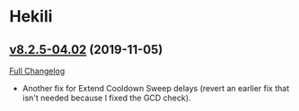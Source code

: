 # Hekili

## [v8.2.5-04.02](https://github.com/Hekili/hekili/tree/v8.2.5-04.02) (2019-11-05)
[Full Changelog](https://github.com/Hekili/hekili/compare/v8.2.5-04.01...v8.2.5-04.02)

- Another fix for Extend Cooldown Sweep delays (revert an earlier fix that isn't needed because I fixed the GCD check).  
